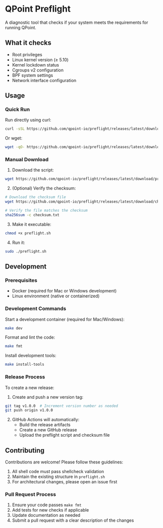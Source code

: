 # QPoint Preflight

A diagnostic tool that checks if your system meets the requirements for running QPoint.

## What it checks

- Root privileges
- Linux kernel version (≥ 5.10)
- Kernel lockdown status
- Cgroups v2 configuration
- BPF system settings
- Network interface configuration

## Usage

### Quick Run

Run directly using curl:
```bash
curl -sSL https://github.com/qpoint-io/preflight/releases/latest/download/preflight.sh | bash
```

Or wget:
```bash
wget -qO- https://github.com/qpoint-io/preflight/releases/latest/download/preflight.sh | bash
```

### Manual Download

1. Download the script:
```bash
wget https://github.com/qpoint-io/preflight/releases/latest/download/preflight.sh
```

2. (Optional) Verify the checksum:
```bash
# Download the checksum file
wget https://github.com/qpoint-io/preflight/releases/latest/download/checksum.txt

# Verify the file matches the checksum
sha256sum -c checksum.txt
```

3. Make it executable:
```bash
chmod +x preflight.sh
```

4. Run it:
```bash
sudo ./preflight.sh
```

## Development

### Prerequisites

- Docker (required for Mac or Windows development)
- Linux environment (native or containerized)

### Development Commands

Start a development container (required for Mac/Windows):
```bash
make dev
```

Format and lint the code:
```bash
make fmt
```

Install development tools:
```bash
make install-tools
```

### Release Process

To create a new release:

1. Create and push a new version tag:
```bash
git tag v1.0.0  # Increment version number as needed
git push origin v1.0.0
```

2. GitHub Actions will automatically:
   - Build the release artifacts
   - Create a new GitHub release
   - Upload the preflight script and checksum file

## Contributing

Contributions are welcome! Please follow these guidelines:

1. All shell code must pass shellcheck validation
2. Maintain the existing structure in `preflight.sh`
3. For architectural changes, please open an issue first

### Pull Request Process

1. Ensure your code passes `make fmt`
2. Add tests for new checks if applicable
3. Update documentation as needed
4. Submit a pull request with a clear description of the changes